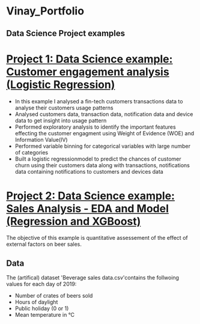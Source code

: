 # Vinay_Portfolio

## Data Science Project examples

# [Project 1: Data Science example: Customer engagement analysis (Logistic Regression)](https://github.com/vinayamsnl/Customer-Analysis-Project)

* In this example I analysed a fin-tech customers transactions data to analyse their customers usage patterns 
* Analysed customers data, transaction data, notification data and device data to get insight into usage pattern
* Performed exploratory analysis to identify the important features effecting the customer engagment using Weight of Evidence (WOE) and Information Value(IV)
* Performed variable binning for categorical variables with large number of categories
* Built a logistic regressionmodel to predict the chances of customer churn using their customers data along with transactions, notifications data containing notifications to customers and devices data 


# [Project 2: Data Science example: Sales Analysis - EDA and Model (Regression and XGBoost)](https://github.com/vinayamsnl/Vinay_Portfolio/tree/master)

The objective of this example is quantitative assessement of the effect of external factors on beer sales. 

## Data
The (artifical) dataset 'Beverage sales data.csv'contains the follwoing values for each day of 2019:
* Number of crates of beers sold
* Hours of daylight
* Public holiday (0 or 1)
* Mean temperature in °C
